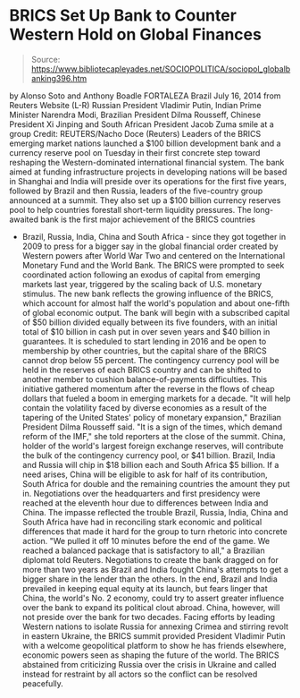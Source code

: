 # BRICS Set Up Bank to Counter Western Hold on Global Finances

> Source: https://www.bibliotecapleyades.net/SOCIOPOLITICA/sociopol_globalbanking396.htm

by Alonso Soto and Anthony Boadle
FORTALEZA Brazil
July 16, 2014
from
Reuters Website
(L-R) Russian
President Vladimir Putin, Indian Prime Minister Narendra Modi,
Brazilian President Dilma
Rousseff, Chinese President Xi Jinping
and South African President
Jacob Zuma smile at a group
Credit: REUTERS/Nacho Doce
(Reuters)
Leaders of the BRICS emerging market nations
launched a $100 billion development bank and a currency reserve pool on
Tuesday in their first concrete step toward reshaping the Western-dominated
international financial system.
The bank aimed at funding infrastructure projects in developing nations will
be based in Shanghai and India will preside over its operations for the
first five years, followed by Brazil and then Russia, leaders of the
five-country group announced at a summit.
They also set up a $100 billion currency reserves pool to help countries
forestall short-term liquidity pressures.
The long-awaited bank is the first major achievement of the BRICS countries
- Brazil, Russia, India, China and South Africa - since they got together in
2009 to press for a bigger say in the global financial order created by
Western powers after World War Two and centered on
the
International Monetary Fund and the World Bank.
The BRICS were prompted to seek coordinated action following an exodus of
capital from emerging markets last year, triggered by the scaling back of
U.S. monetary stimulus.
The new bank reflects the growing influence of
the BRICS, which account for almost half the world's population and about
one-fifth of global economic output.
The bank will begin with a subscribed capital of
$50 billion divided equally between its five founders, with an initial total
of $10 billion in cash put in over seven years and $40 billion in
guarantees.
It is scheduled to start lending in 2016 and be
open to membership by other countries, but the capital share of the BRICS
cannot drop below 55 percent. The contingency currency pool will be held in
the reserves of each BRICS country and can be shifted to another member to
cushion balance-of-payments difficulties.
This initiative gathered momentum after the
reverse in the flows of cheap dollars that fueled a boom in emerging markets
for a decade.
"It will help contain the volatility faced
by diverse economies as a result of the tapering of the United States'
policy of monetary expansion," Brazilian President Dilma Rousseff said.
"It is a sign of the times, which demand reform of the IMF," she told
reporters at the close of the summit.
China, holder of the world's largest foreign
exchange reserves, will contribute the bulk of the contingency currency
pool, or $41 billion.
Brazil, India and Russia will chip in $18
billion each and South Africa $5 billion. If a need arises, China will be
eligible to ask for half of its contribution, South Africa for double and
the remaining countries the amount they put in.
Negotiations over the headquarters and first
presidency were reached at the eleventh hour due to differences between
India and China.
The impasse reflected the trouble Brazil,
Russia, India, China and South Africa have had in reconciling stark economic
and political differences that made it hard for the group to turn rhetoric
into concrete action.
"We pulled it off 10 minutes before the end
of the game. We reached a balanced package that is satisfactory to all,"
a Brazilian diplomat told Reuters.
Negotiations to create the bank dragged on for
more than two years as Brazil and India fought China's attempts to get a
bigger share in the lender than the others.
In the end, Brazil and India prevailed in keeping equal equity at its
launch, but fears linger that China, the world's No. 2 economy, could try to
assert greater influence over the bank to expand its political clout abroad.
China, however, will not preside over the bank
for two decades.
Facing efforts by leading Western nations to isolate Russia for annexing
Crimea and stirring revolt in eastern Ukraine, the BRICS summit
provided President Vladimir Putin with a welcome geopolitical
platform to show he has friends elsewhere, economic powers seen as shaping
the future of the world.
The BRICS abstained from criticizing Russia over
the crisis in Ukraine and called instead for restraint by all actors so
the conflict can be resolved peacefully.
